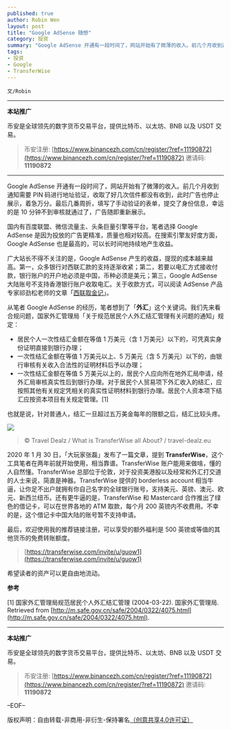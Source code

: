 ```yaml
---
published: true
author: Robin Wen
layout: post
title: "Google AdSense 随想"
category: 投资
summary: "Google AdSense 开通有一段时间了，网站开始有了微薄的收入。前几个月收到通知需要 PIN 码进行地址验证，收取了好几次信件都没有收到，此时广告也停止展示，着急万分。最后几番周折，填写了手动验证的表单，提交了身份信息，幸运的是 10 分钟不到审核就通过了，广告随即重新展示。从笔者 Google AdSense 的经历，笔者想到了「外汇」这个关键词。TransferWise 总部位于伦敦，对于投资美港股以及经常和外汇打交道的人士来说，简直是神器。希望读者的资产可以更自由地流动。"
tags:
- 投资
- Google
- TransferWise
---
```


`文/Robin`

***

**本站推广**

币安是全球领先的数字货币交易平台，提供比特币、以太坊、BNB 以及 USDT 交易。

> 币安注册: [https://www.binancezh.com/cn/register/?ref=11190872](https://www.binancezh.com/cn/register/?ref=11190872)
> 邀请码: **11190872**

***

Google AdSense 开通有一段时间了，网站开始有了微薄的收入。前几个月收到通知需要 PIN 码进行地址验证，收取了好几次信件都没有收到，此时广告也停止展示，着急万分。最后几番周折，填写了手动验证的表单，提交了身份信息，幸运的是 10 分钟不到审核就通过了，广告随即重新展示。

国内有百度联盟、微信流量主、头条巨量引擎等平台，笔者选择 Google AdSense 是因为投放的广告更精准，质量也相对较高。在搜索引擎友好度方面，Google AdSense 也是最高的，可以长时间地持续地产生收益。

广大站长不得不关注的是，Google AdSense 产生的收益，提现的成本越来越高。第一，众多银行对西联汇款的支持逐渐收紧；第二，若要以电汇方式接收付款，银行账户的开户地必须是中国，币种必须是美元；第三，Google AdSense 大陆账号不支持香港银行账户收取电汇。关于收款方式，可以阅读 AdSense 产品专家祁劲松老师的文章「[西联取金记](https://mp.weixin.qq.com/s/BExDRzNfRWdy46Iy-xQivw)」。

从笔者 Google AdSense 的经历，笔者想到了「**外汇**」这个关键词。我们先来看合规问题，国家外汇管理局「关于规范居民个人外汇结汇管理有关问题的通知」规定：

* 居民个人一次性结汇金额在等值 1 万美元（含 1 万美元）以下的，可凭真实身份证明直接到银行办理；
* 一次性结汇金额在等值 1 万美元以上、5 万美元（含 5 万美元）以下的，由银行审核有关收入合法性的证明材料后予以办理；
* 一次性结汇金额在等值 5 万美元以上的，居民个人应向所在地外汇局申请，经外汇局审核真实性后到银行办理。对于居民个人贸易项下外汇收入的结汇，应按照其他有关规定凭相关的真实性证明材料到银行办理。居民个人资本项下结汇应按资本项目有关规定管理。[1]

也就是说，针对普通人，结汇一旦超过五万美金每年的限额之后，结汇比较头疼。

![](https://cdn.dbarobin.com/bkkhced.png)

> © Travel Dealz / What is TransferWise all About? / travel-dealz.eu

2020 年 1 月 30 日，「大玩家张磊」发布了一篇文章，提到 **TransferWise**，这个工具笔者在两年前就开始使用，相当靠谱。TransferWise 账户能用来做啥，懂的人自然懂。TransferWise 总部位于伦敦，对于投资美港股以及经常和外汇打交道的人士来说，简直是神器。TransferWise 提供的 borderless account 相当牛逼，让你足不出户就拥有你自己名字的全球银行账号，支持美元、英镑、澳元、欧元、新西兰纽币。还有更牛逼的是，TransferWise 和 Mastercard 合作推出了绿色的借记卡，可以在世界各地的 ATM 取款，每个月 200 英镑内不收费用。不幸的是，这个借记卡中国大陆的账号暂不支持申请。

最后，欢迎使用我的推荐链接注册，可以享受的额外福利是 500 英镑或等值的其他货币的免费转账额度。

> [https://transferwise.com/invite/u/guow1](https://transferwise.com/invite/u/guow1)

希望读者的资产可以更自由地流动。

**参考**

[1] 国家外汇管理局规范居民个人外汇结汇管理 (2004-03-22). 国家外汇管理局. Retrieved from [http://m.safe.gov.cn/safe/2004/0322/4075.html](http://m.safe.gov.cn/safe/2004/0322/4075.html).

***

**本站推广**

币安是全球领先的数字货币交易平台，提供比特币、以太坊、BNB 以及 USDT 交易。

> 币安注册: [https://www.binancezh.com/cn/register/?ref=11190872](https://www.binancezh.com/cn/register/?ref=11190872)
> 邀请码: **11190872**

–EOF–

版权声明：自由转载-非商用-非衍生-保持署名<a href="http://creativecommons.org/licenses/by-nc-nd/4.0/deed.zh" target="_blank">（创意共享4.0许可证）</a>